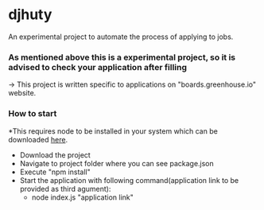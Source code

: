 # djhuty

An experimental project to automate the process of applying to jobs. 

### As mentioned above this is a experimental project, so it is advised to check your application after filling

-> This project is written specific to applications on "boards.greenhouse.io" website.


### How to start
*This requires node to be installed in your system which can be downloaded [here](https://nodejs.org/en/download/).

- Download the project
- Navigate to project folder where you can see package.json
- Execute "npm install" 
- Start the application with following command(application link to be provided as third agument):
  - node index.js "application link" 
